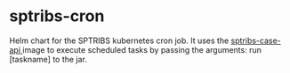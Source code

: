 # sptribs-cron
Helm chart for the SPTRIBS kubernetes cron job. It uses the [sptribs-case-api ](https://www.github.com/hmcts/sptribs-case-api) image to execute scheduled tasks by passing the arguments: run [taskname] to the jar.
